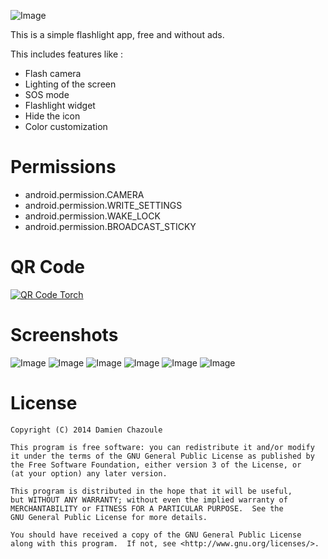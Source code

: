 ![Image](https://raw.githubusercontent.com/MrDoomy/Torch/master/dev/images/torch.png)

This is a simple flashlight app, free and without ads.

This includes features like :
- Flash camera
- Lighting of the screen
- SOS mode
- Flashlight widget
- Hide the icon
- Color customization

# Permissions

- android.permission.CAMERA
- android.permission.WRITE_SETTINGS
- android.permission.WAKE_LOCK
- android.permission.BROADCAST_STICKY

# QR Code

<a href="https://play.google.com/store/apps/details?id=com.doomy.torch">
  <img alt="QR Code Torch"
       src="https://raw.githubusercontent.com/MrDoomy/Torch/master/dev/images/qrcode.png" />
</a>

# Screenshots

![Image](https://raw.githubusercontent.com/MrDoomy/Torch/master/dev/screenshots/hammerhead_1_small.png)
![Image](https://raw.githubusercontent.com/MrDoomy/Torch/master/dev/screenshots/hammerhead_2_small.png)
![Image](https://raw.githubusercontent.com/MrDoomy/Torch/master/dev/screenshots/hammerhead_3_small.png)
![Image](https://raw.githubusercontent.com/MrDoomy/Torch/master/dev/screenshots/hammerhead_4_small.png)
![Image](https://raw.githubusercontent.com/MrDoomy/Torch/master/dev/screenshots/flo_1_small.png)
![Image](https://raw.githubusercontent.com/MrDoomy/Torch/master/dev/screenshots/flo_2_small.png)

# License

    Copyright (C) 2014 Damien Chazoule

    This program is free software: you can redistribute it and/or modify
    it under the terms of the GNU General Public License as published by
    the Free Software Foundation, either version 3 of the License, or
    (at your option) any later version.

    This program is distributed in the hope that it will be useful,
    but WITHOUT ANY WARRANTY; without even the implied warranty of
    MERCHANTABILITY or FITNESS FOR A PARTICULAR PURPOSE.  See the
    GNU General Public License for more details.

    You should have received a copy of the GNU General Public License
    along with this program.  If not, see <http://www.gnu.org/licenses/>.
